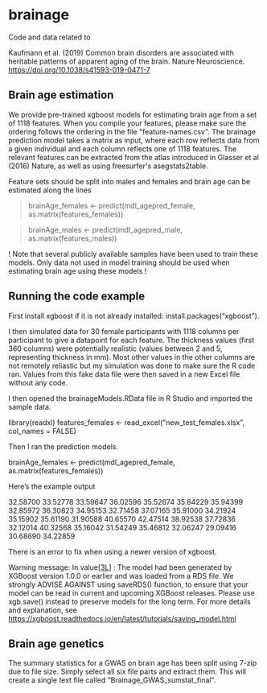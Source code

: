 # brainage
Code and data related to 

Kaufmann et al. (2019) Common brain disorders are associated with heritable patterns of apparent aging of the brain. Nature Neuroscience. https://doi.org/10.1038/s41593-019-0471-7

## Brain age estimation
We provide pre-trained xgboost models for estimating brain age from a set of 1118 features. When you compile your features, please make sure the ordering follows the ordering in the file "feature-names.csv". The brainage prediction model takes a matrix as input, where each row reflects data from a given individual and each column reflects one of 1118 features. The relevant features can be extracted from the atlas introduced in Glasser et al (2016) Nature, as well as using freesurfer's asegstats2table.

Feature sets should be split into males and females and brain age can be estimated along the lines
> brainAge_females <- predict(mdl_agepred_female, as.matrix(features_females))

> brainAge_males <- predict(mdl_agepred_male, as.matrix(features_males))

! Note that several publicly available samples have been used to train these models. Only data not used in model training should be used when estimating brain age using these models !

## Running the code example

First install xgboost if it is not already installed: install.packages(“xgboost”).

I then simulated data for 30 female participants with 1118 columns per participant to give a datapoint for each feature. The thickness values (first 360 columns) were potentially realistic (values between 2 and 5, representing thickness in mm). Most other values in the other columns are not remotely reliastic but my simulation was done to make sure the R code ran. Values from this fake data file were then saved in a new Excel file without any code.

I then opened the brainageModels.RData file in R Studio and imported the sample data.

library(readxl)
features_females <- read_excel("new_test_females.xlsx", col_names = FALSE)

Then I ran the prediction models.

brainAge_females <- predict(mdl_agepred_female, as.matrix(features_females))

Here’s the example output

32.58700 33.52778 33.59647 36.02596 35.52674 35.84229 35.94399 32.85972 36.30823 34.95153 32.71458 37.07165 35.91000 34.21924 35.15902 35.61190 31.90588 40.65570 42.47514 38.92538 37.72836 32.12014 40.32568 35.16042 31.54249 35.46812 32.06247 29.09416 30.68690 34.22859

There is an error to fix when using a newer version of xgboost.

Warning message:
In value[[3L]](cond) :
  The model had been generated by XGBoost version 1.0.0 or earlier and was loaded from a RDS file. We strongly ADVISE AGAINST using saveRDS() function, to ensure that your model can be read in current and upcoming XGBoost releases. Please use xgb.save() instead to preserve models for the long term. For more details and explanation, see https://xgboost.readthedocs.io/en/latest/tutorials/saving_model.html

## Brain age genetics
The summary statistics for a GWAS on brain age has been split using 7-zip due to file size. Simply select all six file parts and extract them. This will create a single text file called "Brainage_GWAS_sumstat_final".
